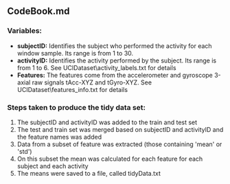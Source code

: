 ## CodeBook.md

### Variables:
- **subjectID:** Identifies the subject who performed the activity for each window sample. Its range is from 1 to 30.
- **activityID:** Identifies the activity performed by the subject. Its range is from 1 to 6. See UCIDataset\activity_labels.txt for details
- **Features:** The features come from the accelerometer and gyroscope 3-axial raw signals tAcc-XYZ and tGyro-XYZ. See UCIDataset\features_info.txt for details

### Steps taken to produce the tidy data set:
1. The subjectID and activityID was added to the train and test set
2. The test and train set was merged based on subjectID and activityID and the feature names was added
3. Data from a subset of feature was extracted (those containing 'mean' or 'std')
4. On this subset the mean was calculated for each feature for each subject and each activity
5. The means were saved to a file, called tidyData.txt

